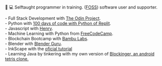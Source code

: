 👀
💻 Selftaught programmer in training. ([FOSS](https://www.fsf.org/about/what-is-free-software)) software user and supporter.<br>
  <!-- # I screenrecord my sessions and upload them to PeerTube and Youtube. Check my progress in the courses on which I'm enrolled here: --!>
  - Full Stack Development with <a href="https://www.theodinproject.com/about">The Odin Project</a>.<br>
  - Python with <a href="https://replit.com/learn/100-days-of-python">100 days of code with Python of Replit</a>.<br>
  - Javascript with <a href="https://www.soyhenry.com/">Henry</a>.<br>
  - Machine Learning with Python from <a href="https://www.freecodecamp.org/learn/machine-learning-with-python/">FreeCodeCamp</a>.<br>
  - Blockchain Bootcamp with <a href=https://bambulabs.io/>Bambu Labs</a>.<br>
  - Blender with <a href="https://www.youtube.com/watch?v=nIoXOplUvAw">Blender Guru</a>.<br>
  - InkScape with the <a href="https://inkscape.org/learn/tutorials/">oficial tutorial</a><br>
  - Learning Java by tinkering with my own version of <a href="https://github.com/jocarrojas/blockinger-2">Blockinger, an android tetris clone.</a> 

